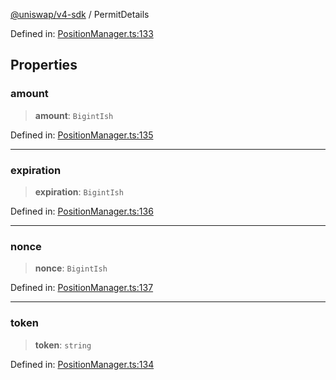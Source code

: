 [@uniswap/v4-sdk](../overview.md) / PermitDetails

Defined in: [PositionManager.ts:133](https://github.com/Uniswap/sdks/blob/9cf6edb2df79338ae58f7ea7ca979c35a8a9bd56/sdks/v4-sdk/src/PositionManager.ts#L133)

## Properties

### amount

> **amount**: `BigintIsh`

Defined in: [PositionManager.ts:135](https://github.com/Uniswap/sdks/blob/9cf6edb2df79338ae58f7ea7ca979c35a8a9bd56/sdks/v4-sdk/src/PositionManager.ts#L135)

***

### expiration

> **expiration**: `BigintIsh`

Defined in: [PositionManager.ts:136](https://github.com/Uniswap/sdks/blob/9cf6edb2df79338ae58f7ea7ca979c35a8a9bd56/sdks/v4-sdk/src/PositionManager.ts#L136)

***

### nonce

> **nonce**: `BigintIsh`

Defined in: [PositionManager.ts:137](https://github.com/Uniswap/sdks/blob/9cf6edb2df79338ae58f7ea7ca979c35a8a9bd56/sdks/v4-sdk/src/PositionManager.ts#L137)

***

### token

> **token**: `string`

Defined in: [PositionManager.ts:134](https://github.com/Uniswap/sdks/blob/9cf6edb2df79338ae58f7ea7ca979c35a8a9bd56/sdks/v4-sdk/src/PositionManager.ts#L134)
